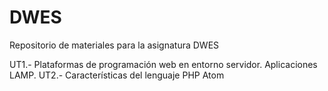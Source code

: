 # DWES
Repositorio de materiales para la asignatura DWES

UT1.- Plataformas de programación web en entorno servidor. Aplicaciones LAMP.
UT2.- Características del lenguaje PHP
Atom
